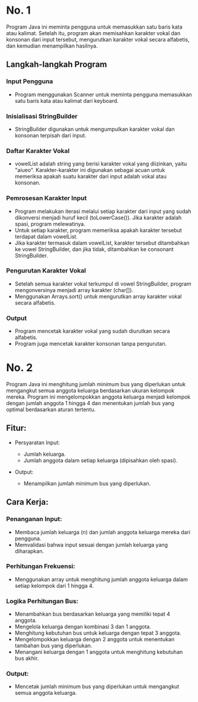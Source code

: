 # No. 1
Program Java ini meminta pengguna untuk memasukkan satu baris kata atau kalimat. Setelah itu, program akan memisahkan karakter vokal dan konsonan dari input tersebut, mengurutkan karakter vokal secara alfabetis, dan kemudian menampilkan hasilnya.

## Langkah-langkah Program
### Input Pengguna
* Program menggunakan Scanner untuk meminta pengguna memasukkan satu baris kata atau kalimat dari keyboard.

### Inisialisasi StringBuilder
* StringBuilder digunakan untuk mengumpulkan karakter vokal dan konsonan terpisah dari input.

### Daftar Karakter Vokal
* vowelList adalah string yang berisi karakter vokal yang diizinkan, yaitu "aiueo". Karakter-karakter ini digunakan sebagai acuan untuk memeriksa apakah suatu karakter dari input adalah vokal atau konsonan.

### Pemrosesan Karakter Input
* Program melakukan iterasi melalui setiap karakter dari input yang sudah dikonversi menjadi huruf kecil (toLowerCase()). Jika karakter adalah spasi, program melewatinya.
* Untuk setiap karakter, program memeriksa apakah karakter tersebut terdapat dalam vowelList.
* Jika karakter termasuk dalam vowelList, karakter tersebut ditambahkan ke vowel StringBuilder, dan jika tidak, ditambahkan ke consonant StringBuilder.

### Pengurutan Karakter Vokal
* Setelah semua karakter vokal terkumpul di vowel StringBuilder, program mengonversinya menjadi array karakter (char[]).
* Menggunakan Arrays.sort() untuk mengurutkan array karakter vokal secara alfabetis.

### Output
* Program mencetak karakter vokal yang sudah diurutkan secara alfabetis.
* Program juga mencetak karakter konsonan tanpa pengurutan.

# No. 2
Program Java ini menghitung jumlah minimum bus yang diperlukan untuk mengangkut semua anggota keluarga berdasarkan ukuran kelompok mereka. Program ini mengelompokkan anggota keluarga menjadi kelompok dengan jumlah anggota 1 hingga 4 dan menentukan jumlah bus yang optimal berdasarkan aturan tertentu.

## Fitur:
* Persyaratan Input:
    * Jumlah keluarga.
    * Jumlah anggota dalam setiap keluarga (dipisahkan oleh spasi).

* Output:
    * Menampilkan jumlah minimum bus yang diperlukan.

## Cara Kerja:
### Penanganan Input:
* Membaca jumlah keluarga (n) dan jumlah anggota keluarga mereka dari pengguna.
* Memvalidasi bahwa input sesuai dengan jumlah keluarga yang diharapkan.
### Perhitungan Frekuensi:
* Menggunakan array untuk menghitung jumlah anggota keluarga dalam setiap kelompok dari 1 hingga 4.
### Logika Perhitungan Bus:
* Menambahkan bus berdasarkan keluarga yang memiliki tepat 4 anggota.
* Mengelola keluarga dengan kombinasi 3 dan 1 anggota.
* Menghitung kebutuhan bus untuk keluarga dengan tepat 3 anggota.
* Mengelompokkan keluarga dengan 2 anggota untuk menentukan tambahan bus yang diperlukan.
* Menangani keluarga dengan 1 anggota untuk menghitung kebutuhan bus akhir.
### Output:
* Mencetak jumlah minimum bus yang diperlukan untuk mengangkut semua anggota keluarga.
